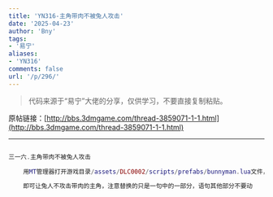 ```yaml
---
title: 'YN316-主角带肉不被兔人攻击'
date: '2025-04-23'
author: 'Bny'
tags:
- '易宁'
aliases:
- 'YN316'
comments: false
url: '/p/296/'
---
```


> 代码来源于“易宁”大佬的分享，仅供学习，不要直接复制粘贴。

原帖链接：[http://bbs.3dmgame.com/thread-3859071-1-1.html](http://bbs.3dmgame.com/thread-3859071-1-1.html)

---

```lua  

三一六.主角带肉不被兔人攻击

	用MT管理器打开游戏目录/assets/DLC0002/scripts/prefabs/bunnyman.lua文件，将if guy:HasTag("player")替换为if guy:HasTag("monster")

	即可让兔人不攻击带肉的主角，注意替换的只是一句中的一部分，语句其他部分不要动

```  

